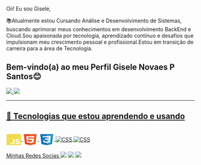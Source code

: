Oii! Eu sou Gisele,

📚Atualmente estou Cursando Análise e Desenvolvimento de Sistemas, buscando
aprimorar meus conhecimentos em desenvolvimento BackEnd e Cloud.Sou apaixonada por tecnologia, aprendizado contínuo e desafios que 
impulsionam meu crescimento pessoal e profissional.Estou em transição de carreira para a área de Tecnologia.

## Bem-vindo(a) ao meu Perfil Gisele Novaes P Santos😊

 <div>
   <a href="https://github.com/GiseleNovaes">
   <img height="180em" src="https://github-readme-stats.vercel.app/api?username=GiseleNovaes&show_icons=true&theme=tokyonight&include_all_commits=true&count_private=true"/>
   <img height="180em" src="https://github-readme-stats.vercel.app/api/top-langs/?username=GiseleNovaes&layout=compact&langs_count=6&theme=tokyonight"/>
</div>

---

## 🚀 Tecnologias que estou aprendendo e usando

<div style="display: inline_block"><br>
  <img align="center" alt="Js" height="30" width="40" src="https://raw.githubusercontent.com/devicons/devicon/master/icons/javascript/javascript-plain.svg">
  <img align="center" alt="HTML" height="30" width="40" src="https://raw.githubusercontent.com/devicons/devicon/master/icons/html5/html5-original.svg">
  <img align="center" alt="CSS" height="30" width="40" src="https://raw.githubusercontent.com/devicons/devicon/master/icons/css3/css3-original.svg">
  <img align="center" alt="CSS" height="30" width="40" src= "https://img.shields.io/badge/java-%23ED8B00.svg?style=for-the-badge&logo=openjdk&logoColor=white">
  <img align="center" alt="CSS" height="30" width="40" src= "https://img.shields.io/badge/python-3670A0?style=for-the-badge&logo=python&logoColor=ffdd54">
</div>
<br>
     Minhas Redes Socias 
  </a>
  <a href="https://www.linkedin.com/in/gisele-novaes-psantos/" target="_blank"><img loading="lazy" src="https://img.shields.io/badge/-LinkedIn-%230077B5?style=for-the-badge&logo=linkedin&logoColor=white"
   target="_blank"></a>
  <a href=https://discordapp.com/users/981139845348986970/><img src="https://img.shields.io/badge/Discord-7289DA?style=for-the-badge&logo=discord&logoColor=white" target="_blank"></a> 
  <a href="mailto:gisellemnovaes@hotmail.com"><img src="https://img.shields.io/badge/-hotmail-%23333?style=for-the-badge&logo=hotmail&logoColor=white" target="_blank">

</div>
